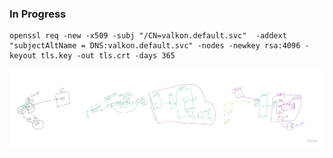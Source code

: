 ### In Progress


```
openssl req -new -x509 -subj "/CN=valkon.default.svc"  -addext "subjectAltName = DNS:valkon.default.svc" -nodes -newkey rsa:4096 -keyout tls.key -out tls.crt -days 365
```



![Design](diagrams/arch.jpg)